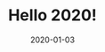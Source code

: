 ---
title: Hello 2020!
date: "2020-01-03"
template: "post"
draft: false
slug: "My plans for 2020"
category: "Productivity"
tags:
  - "Productivity"
  - "Goal Setting"
  - "Habit Building"
description: "A Quick look at my plans for 2020"
socialImage: "/media/hny.jpg"
---